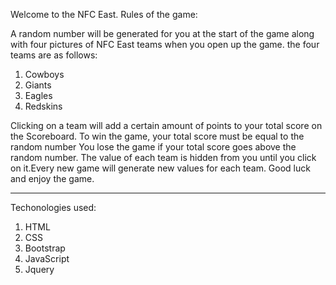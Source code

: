 Welcome to the NFC East. 
Rules of the game: 

A random number will be generated for you at the start of the game along with four pictures of NFC East teams when you open up the game. 
the four teams are as follows: 

1. Cowboys
2. Giants
3. Eagles
4. Redskins

Clicking on a team will add a certain amount of points to your total score on the Scoreboard. To win the game, your total score must be equal to the random number You lose the game if your total score goes above the random number. The value of each team is hidden from you until you click on it.Every new game will generate new values for each team. Good luck and enjoy the game. 

_______________________________________________________________________________________________________________________________________

Techonologies used: 
1. HTML 
2. CSS
3. Bootstrap
4. JavaScript 
5. Jquery 
